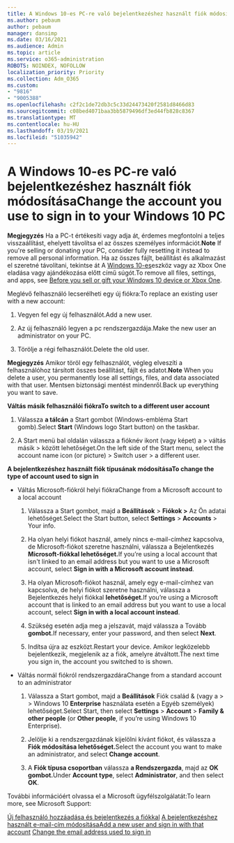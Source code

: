 ```yaml
---
title: A Windows 10-es PC-re való bejelentkezéshez használt fiók módosítása
ms.author: pebaum
author: pebaum
manager: dansimp
ms.date: 03/16/2021
ms.audience: Admin
ms.topic: article
ms.service: o365-administration
ROBOTS: NOINDEX, NOFOLLOW
localization_priority: Priority
ms.collection: Adm_O365
ms.custom:
- "9816"
- "9005388"
ms.openlocfilehash: c2f2c1de72db3c5c33d24473420f2581d8466d83
ms.sourcegitcommit: c08bed4071baa3bb5879496df3ed44fb828c8367
ms.translationtype: MT
ms.contentlocale: hu-HU
ms.lasthandoff: 03/19/2021
ms.locfileid: "51035942"
---
```

# <a name="change-the-account-you-use-to-sign-in-to-your-windows-10-pc"></a><span data-ttu-id="5e56d-102">A Windows 10-es PC-re való bejelentkezéshez használt fiók módosítása</span><span class="sxs-lookup"><span data-stu-id="5e56d-102">Change the account you use to sign in to your Windows 10 PC</span></span>

<span data-ttu-id="5e56d-103">**Megjegyzés** Ha a PC-t értékesíti vagy adja át, érdemes megfontolni a teljes visszaállítást, ehelyett távolítsa el az összes személyes információt.</span><span class="sxs-lookup"><span data-stu-id="5e56d-103">**Note** If you're selling or donating your PC, consider fully resetting it instead to remove all personal information.</span></span> <span data-ttu-id="5e56d-104">Ha az összes fájlt, beállítást és alkalmazást el szeretné távolítani, tekintse át A [Windows 10-es](https://support.microsoft.com/help/10547/microsoft-account-selling-gifting-windows-10-device-xbox-one)eszköz vagy az Xbox One eladása vagy ajándékozása előtt című súgót.</span><span class="sxs-lookup"><span data-stu-id="5e56d-104">To remove all files, settings, and apps, see [Before you sell or gift your Windows 10 device or Xbox One](https://support.microsoft.com/help/10547/microsoft-account-selling-gifting-windows-10-device-xbox-one).</span></span>

<span data-ttu-id="5e56d-105">Meglévő felhasználó lecserélheti egy új fiókra:</span><span class="sxs-lookup"><span data-stu-id="5e56d-105">To replace an existing user with a new account:</span></span>

1. <span data-ttu-id="5e56d-106">Vegyen fel egy új felhasználót.</span><span class="sxs-lookup"><span data-stu-id="5e56d-106">Add a new user.</span></span>

1. <span data-ttu-id="5e56d-107">Az új felhasználó legyen a pc rendszergazdája.</span><span class="sxs-lookup"><span data-stu-id="5e56d-107">Make the new user an administrator on your PC.</span></span>

1. <span data-ttu-id="5e56d-108">Törölje a régi felhasználót.</span><span class="sxs-lookup"><span data-stu-id="5e56d-108">Delete the old user.</span></span>

<span data-ttu-id="5e56d-109">**Megjegyzés** Amikor töröl egy felhasználót, végleg elveszíti a felhasználóhoz társított összes beállítást, fájlt és adatot.</span><span class="sxs-lookup"><span data-stu-id="5e56d-109">**Note** When you delete a user, you permanently lose all settings, files, and data associated with that user.</span></span> <span data-ttu-id="5e56d-110">Mentsen biztonsági mentést mindenről.</span><span class="sxs-lookup"><span data-stu-id="5e56d-110">Back up everything you want to save.</span></span>

<span data-ttu-id="5e56d-111">**Váltás másik felhasználói fiókra**</span><span class="sxs-lookup"><span data-stu-id="5e56d-111">**To switch to a different user account**</span></span>

1. <span data-ttu-id="5e56d-112">Válassza **a tálcán** a Start gombot (Windows-embléma Start gomb).</span><span class="sxs-lookup"><span data-stu-id="5e56d-112">Select **Start** (Windows logo Start button) on the taskbar.</span></span> 

1. <span data-ttu-id="5e56d-113">A Start menü bal oldalán válassza a fióknév ikont (vagy képet) a > váltás másik > között lehetőséget.</span><span class="sxs-lookup"><span data-stu-id="5e56d-113">On the left side of the Start menu, select the account name icon (or picture) > Switch user > a different user.</span></span>

<span data-ttu-id="5e56d-114">**A bejelentkezéshez használt fiók típusának módosítása**</span><span class="sxs-lookup"><span data-stu-id="5e56d-114">**To change the type of account used to sign in**</span></span>

- <span data-ttu-id="5e56d-115">Váltás Microsoft-fiókról helyi fiókra</span><span class="sxs-lookup"><span data-stu-id="5e56d-115">Change from a Microsoft account to a local account</span></span>

    1. <span data-ttu-id="5e56d-116">Válassza a Start gombot, majd a **Beállítások**  >  **Fiókok >** Az Ön adatai lehetőséget.</span><span class="sxs-lookup"><span data-stu-id="5e56d-116">Select the Start button, select **Settings** > **Accounts** > Your info.</span></span>

    1. <span data-ttu-id="5e56d-117">Ha olyan helyi fiókot használ, amely nincs e-mail-címhez kapcsolva, de Microsoft-fiókot szeretne használni, válassza a Bejelentkezés **Microsoft-fiókkal lehetőséget.**</span><span class="sxs-lookup"><span data-stu-id="5e56d-117">If you’re using a local account that isn't linked to an email address but you want to use a Microsoft account, select **Sign in with a Microsoft account instead**.</span></span>

    1. <span data-ttu-id="5e56d-118">Ha olyan Microsoft-fiókot használ, amely egy e-mail-címhez van kapcsolva, de helyi fiókot szeretne használni, válassza a Bejelentkezés helyi fiókkal **lehetőséget.**</span><span class="sxs-lookup"><span data-stu-id="5e56d-118">If you’re using a Microsoft account that is linked to an email address but you want to use a local account, select **Sign in with a local account instead**.</span></span>

    1. <span data-ttu-id="5e56d-119">Szükség esetén adja meg a jelszavát, majd válassza a Tovább **gombot.**</span><span class="sxs-lookup"><span data-stu-id="5e56d-119">If necessary, enter your password, and then select **Next**.</span></span>

    1. <span data-ttu-id="5e56d-120">Indítsa újra az eszközt.</span><span class="sxs-lookup"><span data-stu-id="5e56d-120">Restart your device.</span></span> <span data-ttu-id="5e56d-121">Amikor legközelebb bejelentkezik, megjelenik az a fiók, amelyre átváltott.</span><span class="sxs-lookup"><span data-stu-id="5e56d-121">The next time you sign in, the account you switched to is shown.</span></span>

- <span data-ttu-id="5e56d-122">Váltás normál fiókról rendszergazdára</span><span class="sxs-lookup"><span data-stu-id="5e56d-122">Change from a standard account to an administrator</span></span>

    1. <span data-ttu-id="5e56d-123">Válassza a Start gombot, majd a **Beállítások** Fiók család & (vagy a  >    >  Windows 10 **Enterprise** használata esetén a Egyéb személyek) lehetőséget.</span><span class="sxs-lookup"><span data-stu-id="5e56d-123">Select Start, then select **Settings** > **Account** > **Family & other people** (or **Other people**, if you’re using Windows 10 Enterprise).</span></span>

    1. <span data-ttu-id="5e56d-124">Jelölje ki a rendszergazdának kijelölni kívánt fiókot, és válassza a **Fiók módosítása lehetőséget.**</span><span class="sxs-lookup"><span data-stu-id="5e56d-124">Select the account you want to make an administrator, and select **Change account**.</span></span>

    1. <span data-ttu-id="5e56d-125">A **Fiók típusa csoportban** válassza **a Rendszergazda**, majd az **OK gombot.**</span><span class="sxs-lookup"><span data-stu-id="5e56d-125">Under **Account type**, select **Administrator**, and then select **OK**.</span></span>

<span data-ttu-id="5e56d-126">További információért olvassa el a Microsoft ügyfélszolgálatát:</span><span class="sxs-lookup"><span data-stu-id="5e56d-126">To learn more, see Microsoft Support:</span></span>

<span data-ttu-id="5e56d-127">[Új felhasználó hozzáadása és bejelentkezés a fiókkal](https://support.microsoft.com/windows/add-or-remove-accounts-on-your-pc-104dc19f-6430-4b49-6a2b-e4dbd1dcdf32) 
 [A bejelentkezéshez használt e-mail-cím módosítása](https://support.microsoft.com/account-billing/change-the-email-address-or-phone-number-for-your-microsoft-account-761a662d-8032-88f4-03f3-c9ba8ba0e00b)</span><span class="sxs-lookup"><span data-stu-id="5e56d-127">[Add a new user and sign in with that account](https://support.microsoft.com/windows/add-or-remove-accounts-on-your-pc-104dc19f-6430-4b49-6a2b-e4dbd1dcdf32)
[Change the email address used to sign in](https://support.microsoft.com/account-billing/change-the-email-address-or-phone-number-for-your-microsoft-account-761a662d-8032-88f4-03f3-c9ba8ba0e00b)</span></span>

